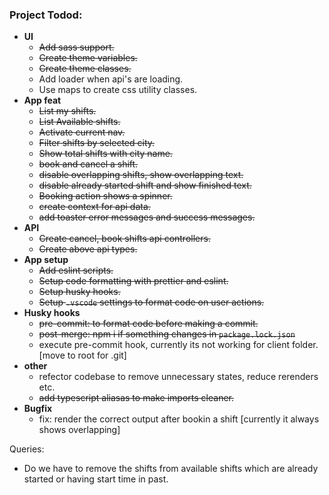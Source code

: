 ### Project Todod:
- **UI**
    - ~~Add sass support.~~
    - ~~Create theme variables.~~
    - ~~Create theme classes.~~
    - Add loader when api's are loading.
    - Use maps to create css utility classes.
- **App feat**
    - ~~List my shifts.~~
    - ~~List Available shifts.~~
    - ~~Activate current nav.~~
    - ~~Filter shifts by selected city.~~
    - ~~Show total shifts with city name.~~
    - ~~book and cancel a shift.~~
    - ~~disable overlapping shifts, show overlapping text.~~
    - ~~disable already started shift and show finished text.~~
    - ~~Booking action shows a spinner.~~
    - ~~create context for api data.~~
    - ~~add toaster error messages and success messages.~~
- **API**
    - ~~Create cancel, book shifts api controllers.~~
    - ~~Create above api types.~~
- **App setup**
    - ~~Add eslint scripts.~~
    - ~~Setup code formatting with prettier and eslint.~~
    - ~~Setup husky hooks.~~
    - ~~Setup `.vscode` settings to format code on user actions.~~
- **Husky hooks**
    - ~~pre-commit: to format code before making a commit.~~
    - ~~post-merge: npm i if something changes in `package.lock.json`~~ 
    - execute pre-commit hook, currently its not working for client folder. [move to root for .git]
- **other**
    - refector codebase to remove unnecessary states, reduce rerenders etc.
    - ~~add typescript aliasas to make imports cleaner.~~
- **Bugfix**
    - fix: render the correct output after bookin a shift [currently it always shows overlapping]


Queries: 
- Do we have to remove the shifts from available shifts which are already started or having start time in past.


